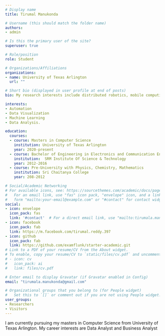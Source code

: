 ```yaml
---
# Display name
title: Tirumal Manukonda

# Username (this should match the folder name)
authors:
- admin

# Is this the primary user of the site?
superuser: true

# Role/position
role: Student

# Organizations/Affiliations
organizations:
- name: University of Texas Arlington
  url: ""

# Short bio (displayed in user profile at end of posts)
bio: My research interests include distributed robotics, mobile computing and programmable matter.

interests:
- Automation
- Data Visualization
- Machine Learning 
- Data Analysis.

education:
  courses:
  - course: Masters in Computer Science
    institution: University of Texas Arlington
    year: 2020-present
  - course: Bachelor of Engineering in Electronics and Communication Engineering
    institution:  SRM Institute Of Science & Technology
    year: 2012-2016
  - course: Pre-University with Physics, Chemistry, Mathematics
    institution: Sri Chaitanya College
    year: 208-2012

# Social/Academic Networking
# For available icons, see: https://sourcethemes.com/academic/docs/page-builder/#icons
#   For an email link, use "fas" icon pack, "envelope" icon, and a link in the
#   form "mailto:your-email@example.com" or "#contact" for contact widget.
social:
- icon: envelope
  icon_pack: fas
  link: '#contact'  # For a direct email link, use "mailto:tirumala.manukonda@gmail.com".
- icon: facebook
  icon_pack: fab
  link: https://m.facebook.com/tirumal.reddy.397
- icon: github
  icon_pack: fab
  link: https://github.com/examflunk/starter-academic.git
# Link to a PDF of your resume/CV from the About widget.
# To enable, copy your resume/CV to `static/files/cv.pdf` and uncomment the lines below.
# - icon: cv
#   icon_pack: ai
#   link: files/cv.pdf

# Enter email to display Gravatar (if Gravatar enabled in Config)
email: "tirumala.manukonda@gmail.com"

# Organizational groups that you belong to (for People widget)
#   Set this to `[]` or comment out if you are not using People widget.
user_groups:
- Researchers
- Visitors
---
```


I am currently pursuing my masters in Computer Science from University of
Texas Arlington. My career interests are Data Analyst and Business Analyst
